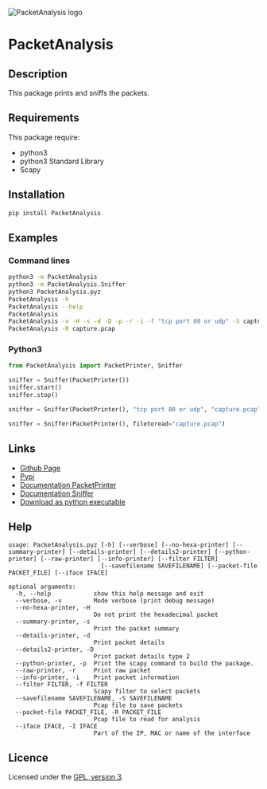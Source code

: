 ![PacketAnalysis logo](https://mauricelambert.github.io/info/python/security/PacketAnalysis_small.png "PacketAnalysis logo")

# PacketAnalysis

## Description

This package prints and sniffs the packets.

## Requirements

This package require:
 - python3
 - python3 Standard Library
 - Scapy

## Installation
```bash
pip install PacketAnalysis
```

## Examples

### Command lines

```bash
python3 -m PacketAnalysis
python3 -m PacketAnalysis.Sniffer
python3 PacketAnalysis.pyz
PacketAnalysis -h
PacketAnalysis --help
PacketAnalysis
PacketAnalysis -v -H -s -d -D -p -r -i -f "tcp port 80 or udp" -S capture.pcap -I 172.16.10.
PacketAnalysis -R capture.pcap
```

### Python3

```python
from PacketAnalysis import PacketPrinter, Sniffer

sniffer = Sniffer(PacketPrinter())
sniffer.start()
sniffer.stop()

sniffer = Sniffer(PacketPrinter(), "tcp port 80 or udp", "capture.pcap", None, "172.16.10.")

sniffer = Sniffer(PacketPrinter(), filetoread="capture.pcap")
```

## Links
 - [Github Page](https://github.com/mauricelambert/PacketAnalysis)
 - [Pypi](https://pypi.org/project/PacketAnalysis/)
 - [Documentation PacketPrinter](https://mauricelambert.github.io/info/python/security/PacketAnalysis/PacketPrinter.html)
 - [Documentation Sniffer](https://mauricelambert.github.io/info/python/security/PacketAnalysis/Sniffer.html)
 - [Download as python executable](https://mauricelambert.github.io/info/python/security/PacketAnalysis.pyz)

## Help

```text
usage: PacketAnalysis.pyz [-h] [--verbose] [--no-hexa-printer] [--summary-printer] [--details-printer] [--details2-printer] [--python-printer] [--raw-printer] [--info-printer] [--filter FILTER]
                          [--savefilename SAVEFILENAME] [--packet-file PACKET_FILE] [--iface IFACE]

optional arguments:
  -h, --help            show this help message and exit
  --verbose, -v         Mode verbose (print debug message)
  --no-hexa-printer, -H
                        Do not print the hexadecimal packet
  --summary-printer, -s
                        Print the packet summary
  --details-printer, -d
                        Print packet details
  --details2-printer, -D
                        Print packet details type 2
  --python-printer, -p  Print the scapy command to build the package.
  --raw-printer, -r     Print raw packet
  --info-printer, -i    Print packet information
  --filter FILTER, -f FILTER
                        Scapy filter to select packets
  --savefilename SAVEFILENAME, -S SAVEFILENAME
                        Pcap file to save packets
  --packet-file PACKET_FILE, -R PACKET_FILE
                        Pcap file to read for analysis
  --iface IFACE, -I IFACE
                        Part of the IP, MAC or name of the interface
```

## Licence
Licensed under the [GPL, version 3](https://www.gnu.org/licenses/).